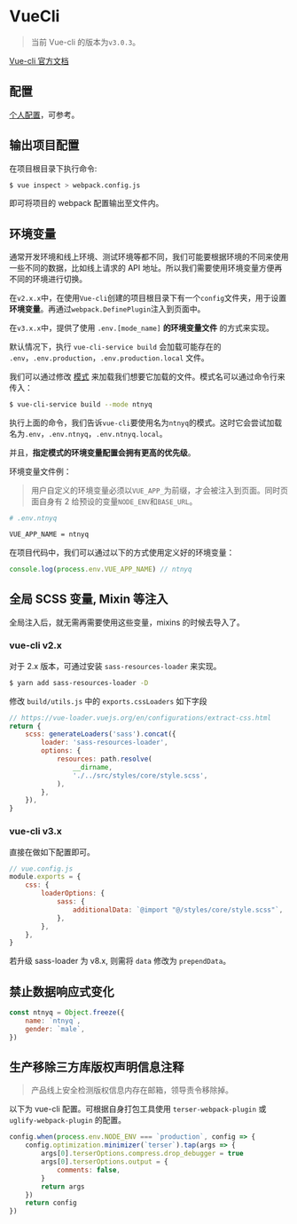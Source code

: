 # VueCli

> 当前 Vue-cli 的版本为`v3.0.3`。

[Vue-cli 官方文档](https://cli.vuejs.org/)

## 配置

[个人配置](https://github.com/ntnyq/vue-vant-template/blob/master/vue.config.js)，可参考。

## 输出项目配置

在项目根目录下执行命令:

```bash
$ vue inspect > webpack.config.js
```

即可将项目的 webpack 配置输出至文件内。

## 环境变量

通常开发环境和线上环境、测试环境等都不同，我们可能要根据环境的不同来使用一些不同的数据，比如线上请求的 API 地址。所以我们需要使用环境变量方便再不同的环境进行切换。

在`v2.x.x`中，在使用`Vue-cli`创建的项目根目录下有一个`config`文件夹，用于设置**环境变量**。再通过`webpack.DefinePlugin`注入到页面中。

在`v3.x.x`中，提供了使用 `.env.[mode_name]` **的环境变量文件** 的方式来实现。

默认情况下，执行 `vue-cli-service build` 会加载可能存在的 `.env`，`.env.production`，`.env.production.local` 文件。

我们可以通过修改 [模式](https://cli.vuejs.org/zh/guide/mode-and-env.html#%E6%A8%A1%E5%BC%8F) 来加载我们想要它加载的文件。模式名可以通过命令行来传入：

```bash
$ vue-cli-service build --mode ntnyq
```

执行上面的命令，我们告诉`vue-cli`要使用名为`ntnyq`的模式。这时它会尝试加载名为`.env`，`.env.ntnyq`，`.env.ntnyq.local`。

并且，**指定模式的环境变量配置会拥有更高的优先级**。

环境变量文件例：

> 用户自定义的环境变量必须以`VUE_APP_`为前缀，才会被注入到页面。同时页面自身有 2 给预设的变量`NODE_ENV`和`BASE_URL`。

```bash
# .env.ntnyq

VUE_APP_NAME = ntnyq
```

在项目代码中，我们可以通过以下的方式使用定义好的环境变量：

```js
console.log(process.env.VUE_APP_NAME) // ntnyq
```

## 全局 SCSS 变量, Mixin 等注入

全局注入后，就无需再需要使用这些变量，mixins 的时候去导入了。

### vue-cli v2.x

对于 2.x 版本，可通过安装 `sass-resources-loader` 来实现。

```bash
$ yarn add sass-resources-loader -D
```

修改 `build/utils.js` 中的 `exports.cssLoaders` 如下字段

```js
// https://vue-loader.vuejs.org/en/configurations/extract-css.html
return {
    scss: generateLoaders('sass').concat({
        loader: 'sass-resources-loader',
        options: {
            resources: path.resolve(
                __dirname,
                './../src/styles/core/style.scss',
            ),
        },
    }),
}
```

### vue-cli v3.x

直接在做如下配置即可。

```js
// vue.config.js
module.exports = {
    css: {
        loaderOptions: {
            sass: {
                additionalData: `@import "@/styles/core/style.scss"`,
            },
        },
    },
}
```

若升级 sass-loader 为 v8.x, 则需将 `data` 修改为 `prependData`。

## 禁止数据响应式变化

```js
const ntnyq = Object.freeze({
    name: `ntnyq`,
    gender: `male`,
})
```

## 生产移除三方库版权声明信息注释

> 产品线上安全检测版权信息内存在邮箱，领导责令移除掉。

以下为 vue-cli 配置。可根据自身打包工具使用 `terser-webpack-plugin` 或 `uglify-webpack-plugin` 的配置。

```js
config.when(process.env.NODE_ENV === `production`, config => {
    config.optimization.minimizer(`terser`).tap(args => {
        args[0].terserOptions.compress.drop_debugger = true
        args[0].terserOptions.output = {
            comments: false,
        }
        return args
    })
    return config
})
```
